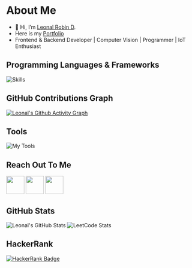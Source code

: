 # About Me

- 👋 Hi, I’m [Leonal Robin D](https://github.com/Leonallr10).
- Here is my [Portfolio](https://leonallr10.github.io/Portfolio/)
- Frontend & Backend Developer | Computer Vision | Programmer | IoT Enthusiast

## Programming Languages & Frameworks

<!--TODO: Add Verilog-->
![Skills](https://skillicons.dev/icons?i=c,cpp,py,java,js,html,css,react,mysql,tailwind,express,nodejs,haskell,django,scala,go)

## GitHub Contributions Graph

[![Leonal's Github Activity Graph](https://github-readme-activity-graph.vercel.app/graph?username=Leonallr10&theme=github-dark)](https://github.com/Leonallr10)

## Tools

![My Tools](https://skillicons.dev/icons?i=python,cpp,js,java,react,nodejs,django,flask,spring,php,express,html,tailwind,bootstrap,mysql,postgres,pinecone,firebase,aws,mongodb,git,github,docker,postman,vscode,pycharm,figma,arduino,stm32)

## Reach Out To Me

<a href="mailto:leonalrobinlr10@gmail.com"><img height="48" width="48" src="https://i.ibb.co/vD0fmh5/iconizer-icons8-gmail.png"></a>
<a href="https://www.linkedin.com/in/leonal-robin-d-47b681284"><img src="https://skillicons.dev/icons?i=linkedin" height="48" width="48"></a>
<a href="https://www.instagram.com/lr10robin/"><img src="https://skillicons.dev/icons?i=instagram" height="48" width="48"></a>

## GitHub Stats

![Leonal's GitHub Stats](https://github-readme-stats.vercel.app/api?username=Leonallr10&show_icons=true&theme=dark)
![LeetCode Stats](https://leetcard.jacoblin.cool/Leolr10?theme=dark&font=Marcellus&ext=contest)

## HackerRank

[![HackerRank Badge](https://img.shields.io/badge/HackerRank-Profile-brightgreen?style=for-the-badge&logo=hackerrank)](https://www.hackerrank.com/profile/APO_063)
